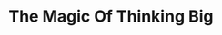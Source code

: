 ---
title: "The Magic Of Thinking Big"
description: '“The size of your success is determined by the size of your belief.”'
cover: "images/reading/the-magic-of-thinking-big.jpeg"
publishDate: 2020-10-14
authors: "David Schwartz"
categories: ["self-mastery & growth"]
status: 🟢
---